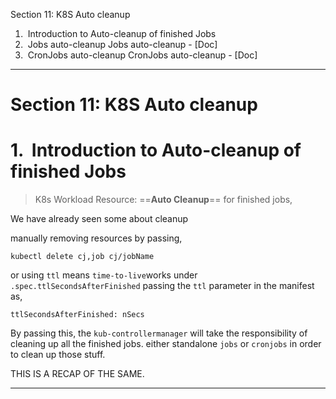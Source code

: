 Section 11: K8S Auto cleanup
1.  Introduction to Auto-cleanup of finished Jobs
2.  Jobs auto-cleanup
		Jobs auto-cleanup - [Doc]
3.  CronJobs auto-cleanup
		CronJobs auto-cleanup - [Doc]
---

# Section 11: K8S Auto cleanup
# 1.  Introduction to Auto-cleanup of finished Jobs
> K8s Workload Resource:  ==**Auto Cleanup**== for finished jobs,

We have already seen some about cleanup

manually removing resources by passing,
```
kubectl delete cj,job cj/jobName
```

or using `ttl` means `time-to-live`works under `.spec.ttlSecondsAfterFinished`
passing the `ttl` parameter in the manifest as,
```
ttlSecondsAfterFinished: nSecs
```

By passing this, the `kub-controllermanager` will take the responsibility of cleaning up all the finished jobs. either standalone `jobs` or `cronjobs` in order to clean up those stuff. 

THIS IS A RECAP OF THE SAME. 

---

